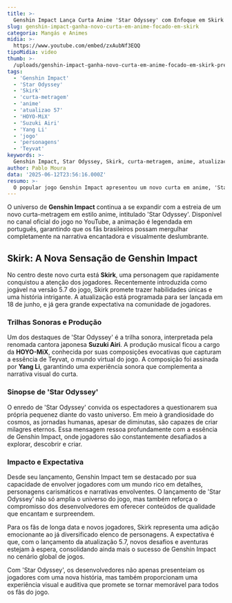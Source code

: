 ```yaml
---
title: >-
  Genshin Impact Lança Curta Anime 'Star Odyssey' com Enfoque em Skirk
slug: genshin-impact-ganha-novo-curta-em-anime-focado-em-skirk
categoria: Mangás e Animes
midia: >-
  https://www.youtube.com/embed/zxAubNf3EQQ
tipoMidia: video
thumb: >-
  /uploads/genshin-impact-ganha-novo-curta-em-anime-focado-em-skirk-preview.jpg
tags:
  - 'Genshin Impact'
  - 'Star Odyssey'
  - 'Skirk'
  - 'curta-metragem'
  - 'anime'
  - 'atualizao 57'
  - 'HOYO-MiX'
  - 'Suzuki Airi'
  - 'Yang Li'
  - 'jogo'
  - 'personagens'
  - 'Teyvat'
keywords: >-
  Genshin Impact, Star Odyssey, Skirk, curta-metragem, anime, atualização 5.7, HOYO-MiX, Suzuki Airi, Yang Li, jogo, personagens, Teyvat
author: Pablo Moura
data: '2025-06-12T23:56:16.000Z'
resumo: >-
  O popular jogo Genshin Impact apresentou um novo curta em anime, 'Star Odyssey', destacando a personagem Skirk, que estará disponível na atualização 5.7.
---
```


O universo de **Genshin Impact** continua a se expandir com a estreia de um novo curta-metragem em estilo anime, intitulado 'Star Odyssey'. Disponível no canal oficial do jogo no YouTube, a animação é legendada em português, garantindo que os fãs brasileiros possam mergulhar completamente na narrativa encantadora e visualmente deslumbrante.

## Skirk: A Nova Sensação de Genshin Impact

No centro deste novo curta está **Skirk**, uma personagem que rapidamente conquistou a atenção dos jogadores. Recentemente introduzida como jogável na versão 5.7 do jogo, Skirk promete trazer habilidades únicas e uma história intrigante. A atualização está programada para ser lançada em 18 de junho, e já gera grande expectativa na comunidade de jogadores.

### Trilhas Sonoras e Produção

Um dos destaques de 'Star Odyssey' é a trilha sonora, interpretada pela renomada cantora japonesa **Suzuki Airi**. A produção musical ficou a cargo da **HOYO-MiX**, conhecida por suas composições evocativas que capturam a essência de Teyvat, o mundo virtual do jogo. A composição foi assinada por **Yang Li**, garantindo uma experiência sonora que complementa a narrativa visual do curta.

### Sinopse de 'Star Odyssey'

O enredo de 'Star Odyssey' convida os espectadores a questionarem sua própria pequenez diante do vasto universo. Em meio à grandiosidade do cosmos, as jornadas humanas, apesar de diminutas, são capazes de criar milagres eternos. Essa mensagem ressoa profundamente com a essência de Genshin Impact, onde jogadores são constantemente desafiados a explorar, descobrir e criar.

### Impacto e Expectativa

Desde seu lançamento, Genshin Impact tem se destacado por sua capacidade de envolver jogadores com um mundo rico em detalhes, personagens carismáticos e narrativas envolventes. O lançamento de 'Star Odyssey' não só amplia o universo do jogo, mas também reforça o compromisso dos desenvolvedores em oferecer conteúdos de qualidade que encantam e surpreendem.

Para os fãs de longa data e novos jogadores, Skirk representa uma adição emocionante ao já diversificado elenco de personagens. A expectativa é que, com o lançamento da atualização 5.7, novos desafios e aventuras estejam à espera, consolidando ainda mais o sucesso de Genshin Impact no cenário global de jogos.

Com 'Star Odyssey', os desenvolvedores não apenas presenteiam os jogadores com uma nova história, mas também proporcionam uma experiência visual e auditiva que promete se tornar memorável para todos os fãs do jogo.